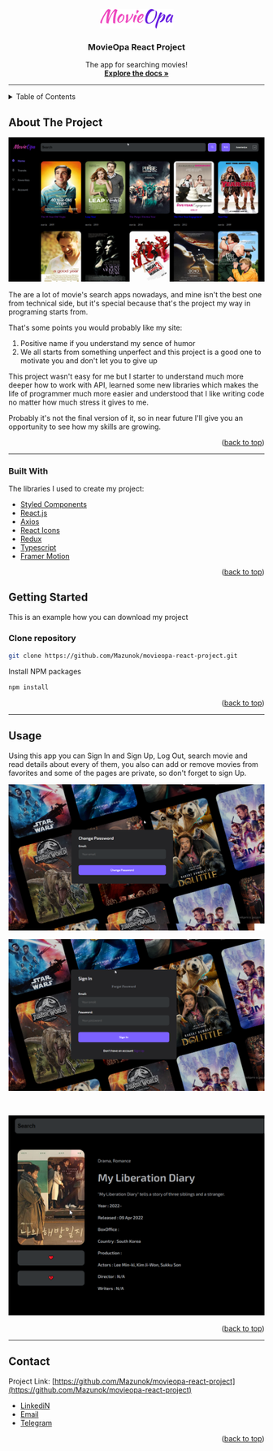 <div align="center">

   ![logo](src/assets/readMe/movie-opa.png)
  </a>

  <h3 align="center">MovieOpa React Project </h3>

  <p align="center">
    The app for searching movies!
    <br />
    <a href="https://github.com/Mazunok/movieopa-react-project"><strong>Explore the docs »</strong></a>
    <br />
</div>

____

<details>
  <summary>Table of Contents</summary>
  <ol>
    <li>
      <a href="#about-the-project">About The Project</a>
      <ul>
        <li><a href="#built-with">Built With</a></li>
      </ul>
    </li>
    <li>
      <a href="#getting-started">Getting Started</a>
    </li>
    <li><a href="#usage">Usage</a></li>
    <li><a href="#contact">Contact</a></li>
  </ol>
</details>

## About The Project

![Home page](src/assets/readMe/home-scrin.png)

The are a lot of movie's search apps nowadays, and mine isn't the best one from technical side, but it's special because that's the project my way in programing starts from.

That's some points you would probably like my site:

1. Positive name if you understand my sence of humor
2. We all starts from something unperfect and this project is a good one to motivate you and don't let you to give up

This project wasn't easy for me but I starter to understand much more deeper how to work with API, learned some new libraries which makes the life of programmer much more easier and understood that I like writing code no matter how much stress it gives to me.

Probably it's not the final version of it, so in near future I'll give you an opportunity to see how my skills are growing.

<p align="right">(<a href="#top">back to top</a>)</p>

____

### Built With

The libraries I used to create my project:

* [Styled Components](https://styled-components.com/)
* [React.js](https://reactjs.org/)
* [Axios](https://www.npmjs.com/package/axios)
* [React Icons](https://react-icons.github.io/react-icons/)
* [Redux](https://react-redux.js.org/)
* [Typescript](https://www.typescriptlang.org/)
* [Framer Motion](https://www.framer.com/motion/)

<p align="right">(<a href="#top">back to top</a>)</p>

## Getting Started

This is an example how you can download my project

### Clone repository

   ```sh
   git clone https://github.com/Mazunok/movieopa-react-project.git
   ```

   Install NPM packages

   ```sh
   npm install
   ```

<p align="right">(<a href="#top">back to top</a>)</p>

___

## Usage

Using this app you can Sign In and Sign Up, Log Out, search movie and read details about every of them, you also can add or remove movies from favorites and some of the pages are private, so don't forget to sign Up.

![Usage screens](src/assets/readMe/chanhe-password.png)
</br>

![Usage screens](src/assets/readMe/sign-in.png)

</br>

![Usage screens](src/assets/readMe/movie.png)

<p align="right">(<a href="#top">back to top</a>)</p>

____

## Contact

Project Link: [https://github.com/Mazunok/movieopa-react-project](https://github.com/Mazunok/movieopa-react-project)

* [LinkediN](https://www.linkedin.com/in/anastasia-mazun-4681751bb/)
* [Email](mazun.1999@icloud.com)
* [Telegram](@mazunokN)

<p align="right">(<a href="#top">back to top</a>)</p>
